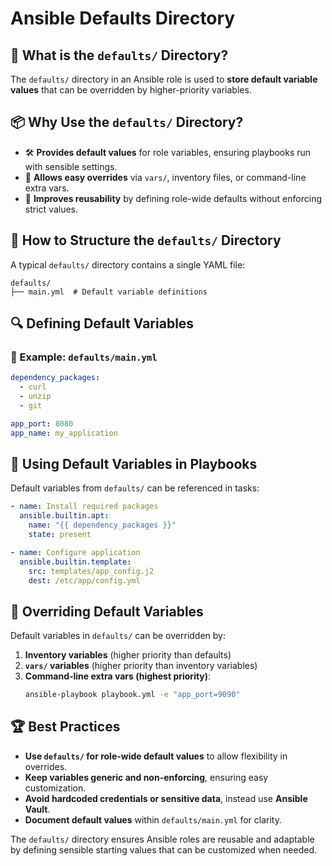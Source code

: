# Ansible Defaults Directory

## 📌 What is the `defaults/` Directory?
The `defaults/` directory in an Ansible role is used to **store default variable values** that can be overridden by higher-priority variables.

## 📦 Why Use the `defaults/` Directory?
- 🛠 **Provides default values** for role variables, ensuring playbooks run with sensible settings.
- 🔄 **Allows easy overrides** via `vars/`, inventory files, or command-line extra vars.
- 🚀 **Improves reusability** by defining role-wide defaults without enforcing strict values.

## 📄 How to Structure the `defaults/` Directory
A typical `defaults/` directory contains a single YAML file:
```
defaults/
├── main.yml  # Default variable definitions
```

## 🔍 Defining Default Variables
### 🔹 Example: `defaults/main.yml`
```yaml
dependency_packages:
  - curl
  - unzip
  - git

app_port: 8080
app_name: my_application
```

## 🚀 Using Default Variables in Playbooks
Default variables from `defaults/` can be referenced in tasks:
```yaml
- name: Install required packages
  ansible.builtin.apt:
    name: "{{ dependency_packages }}"
    state: present

- name: Configure application
  ansible.builtin.template:
    src: templates/app_config.j2
    dest: /etc/app/config.yml
```

## 🔹 Overriding Default Variables
Default variables in `defaults/` can be overridden by:
1. **Inventory variables** (higher priority than defaults)
2. **`vars/` variables** (higher priority than inventory variables)
3. **Command-line extra vars (highest priority)**:
   ```bash
   ansible-playbook playbook.yml -e "app_port=9090"
   ```

## 🏆 Best Practices
- **Use `defaults/` for role-wide default values** to allow flexibility in overrides.
- **Keep variables generic and non-enforcing**, ensuring easy customization.
- **Avoid hardcoded credentials or sensitive data**, instead use **Ansible Vault**.
- **Document default values** within `defaults/main.yml` for clarity.

The `defaults/` directory ensures Ansible roles are reusable and adaptable by defining sensible starting values that can be customized when needed.


